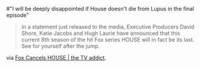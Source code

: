 #"I will be deeply disappointed if House doesn't die from Lupus in the final episode"

<blockquote>In a statement just released to the media, Executive Producers David Shore, Katie Jacobs and Hugh Laurie have announced that this current 8th season of the hit Fox series HOUSE will in fact be its last. See for yourself after the jump.</blockquote>
via <a href="http://www.thetvaddict.com/2012/02/08/an-open-letter-from-house-executive-producers-david-shore-katie-jacobs-and-hugh-laurie/">Fox Cancels HOUSE | the TV addict</a>.
<p style="text-align: center;"><a href="http://www.thetvaddict.com/2012/02/08/an-open-letter-from-house-executive-producers-david-shore-katie-jacobs-and-hugh-laurie/"><img src='https://s3-eu-west-1.amazonaws.com/conoroneill.net/wp-content/uploads/2012/02/house.jpg' alt='' /></a></p>